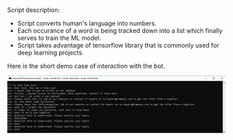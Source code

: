<p>Script description:</p>
<ul>
  <li>Script converts human's language into numbers.</li>
  <li>Each occurance of a word is being tracked down into a list which finally serves to train the ML model.</li>
  <li>Script takes advantage of tensorflow library that is commonly used for deep learning projects.</li>
</ul>
  
<p>Here is the short demo case of interaction with the bot.</p>
<img src="images/bot.JPG">
